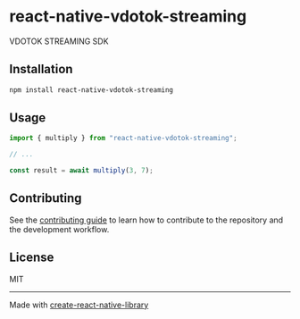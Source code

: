 # react-native-vdotok-streaming
VDOTOK STREAMING SDK 
## Installation

```sh
npm install react-native-vdotok-streaming
```

## Usage

```js
import { multiply } from "react-native-vdotok-streaming";

// ...

const result = await multiply(3, 7);
```

## Contributing

See the [contributing guide](CONTRIBUTING.md) to learn how to contribute to the repository and the development workflow.

## License

MIT

---

Made with [create-react-native-library](https://github.com/callstack/react-native-builder-bob)
